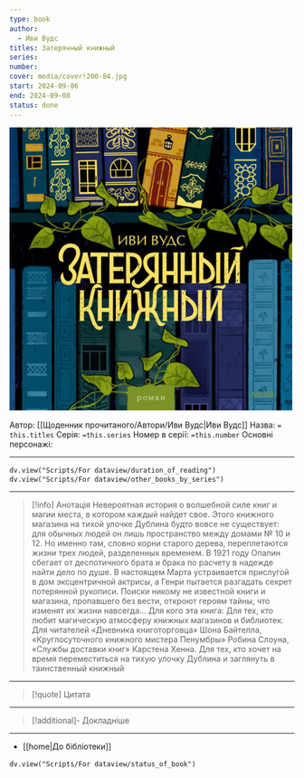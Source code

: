```yaml
---
type: book
author:
  - Иви Вудс
titles: Затерянный книжный
series: 
number: 
cover: media/cover!200-84.jpg
start: 2024-09-06
end: 2024-09-08
status: done
---
```

![cover|200](media/cover!200-84.jpg)

Автор: [[Щоденник прочитаного/Автори/Иви Вудс|Иви Вудс]]
Назва: `= this.titles`
Серія:  `=this.series`
Номер в серії: `=this.number`
Основні персонажі:

---
```dataviewjs
dv.view("Scripts/For dataview/duration_of_reading")
dv.view("Scripts/For dataview/other_books_by_series")
```

---
>[!info] Анотація
>Невероятная история о волшебной силе книг и магии места, в котором каждый найдет свое.
>Этого книжного магазина на тихой улочке Дублина будто вовсе не существует: для обычных людей он лишь пространство между домами № 10 и 12. Но именно там, словно корни старого дерева, переплетаются жизни трех людей, разделенных временем. В 1921 году Опалин сбегает от деспотичного брата и брака по расчету в надежде найти дело по душе. В настоящем Марта устраивается прислугой в дом эксцентричной актрисы, а Генри пытается разгадать секрет потерянной рукописи. Поиски никому не известной книги и магазина, пропавшего без вести, откроют героям тайны, что изменят их жизни навсегда...
>Для кого эта книга:
>Для тех, кто любит магическую атмосферу книжных магазинов и библиотек.
>Для читателей «Дневника книготорговца» Шона Байтелла, «Круглосуточного книжного мистера Пенумбры» Робина Слоуна, «Службы доставки книг» Карстена Хенна.
>Для тех, кто хочет на время переместиться на тихую улочку Дублина и заглянуть в таинственный книжный
___

>[!quote] Цитата

---
>[!additional]- Докладніше

---

- [[home|До бібліотеки]]

```dataviewjs
dv.view("Scripts/For dataview/status_of_book")
```